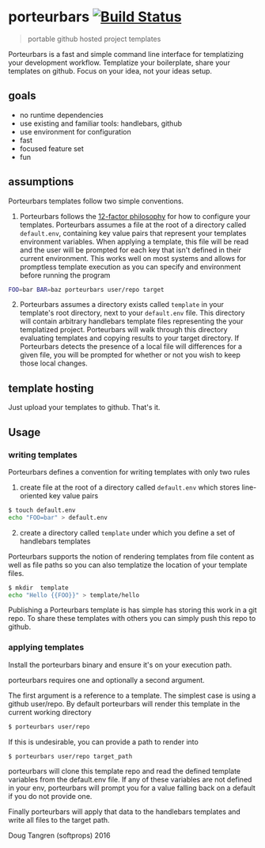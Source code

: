 # porteurbars [![Build Status](https://travis-ci.org/softprops/porteurbars.svg?branch=master)](https://travis-ci.org/softprops/porteurbars)

> portable github hosted project templates

Porteurbars is a fast and simple command line interface for templatizing
your development workflow. Templatize your boilerplate, share your templates
on github. Focus on your idea, not your ideas setup.

## goals

* no runtime dependencies
* use existing and familiar tools: handlebars, github
* use environment for configuration
* fast
* focused feature set
* fun

## assumptions

Porteurbars templates follow two simple conventions.  

1) Porteurbars follows the [12-factor philosophy](http://12factor.net/config) for how to configure your templates.
Porteurbars assumes a file at the root of a directory called `default.env`, containing
key value pairs that represent your templates environment variables. When applying a template,
this file will be read and the user will be prompted for each key that isn't defined in their
current environment. This works well on most systems and allows for promptless template execution
as you can specify and environment before running the program

```bash
FOO=bar BAR=baz porteurbars user/repo target
```

2) Porteurbars assumes a directory exists called `template` in your template's
root directory, next to your `default.env` file. This directory will contain arbitrary
handlebars template files representing the your templatized project. Porteurbars will walk
through this directory evaluating templates and copying results to your target directory.
If Porteurbars detects the presence of a local file will differences for a given file, you will be
prompted for whether or not you wish to keep those local changes.

## template hosting

Just upload your templates to github. That's it.

## Usage

### writing templates

Porteurbars defines a convention for writing templates with only two rules

1) create file at the root of a directory called `default.env` which stores
line-oriented key value pairs

```bash
$ touch default.env
echo "FOO=bar" > default.env
```


2) create a directory called `template` under which you define a set of handlebars templates

Porteurbars supports the notion of rendering templates from file content as well as file paths
so you can also templatize the location of your template files.

```bash
$ mkdir  template
echo "Hello {{FOO}}" > template/hello
```

Publishing a Porteurbars template is has simple has storing this work in a git repo.
To share these templates with others you can simply push this repo to github.

### applying templates

Install the porteurbars binary and ensure it's on your execution path.


porteurbars requires one and optionally a second argument.

The first argument is a reference to a template. The simplest case is using a
github user/repo. By default porteurbars will render this template in the current
working directory


```bash
$ porteurbars user/repo
```

If this is undesirable, you can provide a path to render into

```bash
$ porteurbars user/repo target_path
```

porteurbars will clone this template repo and read the defined template
variables from the default.env file. If any of these variables are not defined
in your env, porteurbars will prompt you for a value falling back on a default
if you do not provide one.

Finally porteurbars will apply that data to the handlebars templates and write
all files to the target path.

Doug Tangren (softprops) 2016
